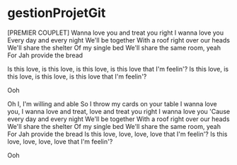 # gestionProjetGit
[PREMIER COUPLET]
Wanna love you and treat you right
I wanna love you
Every day and every night
We'll be together
With a roof right over our heads
We'll share the shelter
Of my single bed
We'll share the same room, yeah
For Jah provide the bread

Is this love, is this love, is this love, is this love that I'm feelin'?
Is this love, is this love, is this love, is this love that I'm feelin'?

Ooh

Oh I, I'm willing and able
So I throw my cards on your table
I wanna love you, I wanna love and treat, love and treat you right
I wanna love you
'Cause every day and every night
We'll be together
With a roof right over our heads
We'll share the shelter
Of my single bed
We'll share the same room, yeah
For Jah provide the bread
Is this love, love, love, love that I'm feelin'?
Is this love, love, love, love that I'm feelin'?

Ooh
